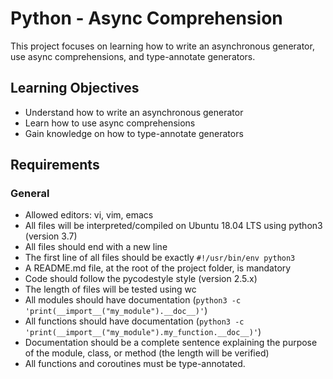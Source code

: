 # Python - Async Comprehension

This project focuses on learning how to write an asynchronous generator, use async comprehensions, and type-annotate generators.

## Learning Objectives

- Understand how to write an asynchronous generator
- Learn how to use async comprehensions
- Gain knowledge on how to type-annotate generators

## Requirements

### General

- Allowed editors: vi, vim, emacs
- All files will be interpreted/compiled on Ubuntu 18.04 LTS using python3 (version 3.7)
- All files should end with a new line
- The first line of all files should be exactly `#!/usr/bin/env python3`
- A README.md file, at the root of the project folder, is mandatory
- Code should follow the pycodestyle style (version 2.5.x)
- The length of files will be tested using wc
- All modules should have documentation (`python3 -c 'print(__import__("my_module").__doc__)'`)
- All functions should have documentation (`python3 -c 'print(__import__("my_module").my_function.__doc__)'`)
- Documentation should be a complete sentence explaining the purpose of the module, class, or method (the length will be verified)
- All functions and coroutines must be type-annotated.
